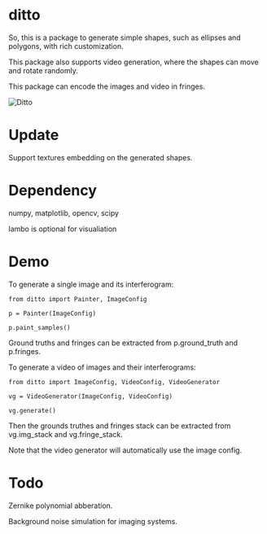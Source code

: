 # ditto
So, this is a package to generate simple shapes, such as ellipses and polygons, with rich customization.

This package also supports video generation, where the shapes can move and rotate randomly.

This package can encode the images and video in fringes.

![Ditto](https://user-images.githubusercontent.com/50898990/161477872-8ec8b8e6-cd86-4264-8922-63e4a6a7b224.png)


# Update
Support textures embedding on the generated shapes.

# Dependency
numpy, matplotlib, opencv, scipy

lambo is optional for visualiation

# Demo
To generate a single image and its interferogram:
```
from ditto import Painter, ImageConfig

p = Painter(ImageConfig)

p.paint_samples()
```

Ground truths and fringes can be extracted from p.ground_truth and p.fringes.

To generate a video of images and their interferograms:
```
from ditto import ImageConfig, VideoConfig, VideoGenerator

vg = VideoGenerator(ImageConfig, VideoConfig)

vg.generate()
```

Then the grounds truthes and fringes stack can be extracted from vg.img_stack and vg.fringe_stack.

Note that the video generator will automatically use the image config.

# Todo

Zernike polynomial abberation.

Background noise simulation for imaging systems.

